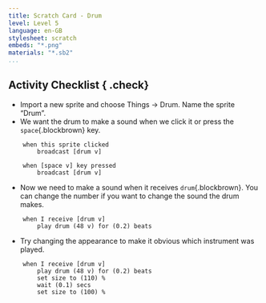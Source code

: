 ```yaml
---
title: Scratch Card - Drum
level: Level 5
language: en-GB
stylesheet: scratch
embeds: "*.png"
materials: "*.sb2"
...
```


## Activity Checklist { .check}

+ Import a new sprite and choose Things -> Drum. Name the sprite “Drum”.
+ We want the drum to make a sound when we click it or press the `space`{.blockbrown} key.
```blocks
    when this sprite clicked
        broadcast [drum v]

    when [space v] key pressed
        broadcast [drum v]
```

+ Now we need to make a sound when it receives `drum`{.blockbrown}. You can change the number if you want to change the sound the drum makes.
```blocks
    when I receive [drum v]
        play drum (48 v) for (0.2) beats
```

+ Try changing the appearance to make it obvious which instrument was played.
```blocks
    when I receive [drum v]
        play drum (48 v) for (0.2) beats
        set size to (110) %
        wait (0.1) secs
        set size to (100) %
```
